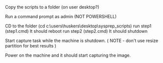 Copy the scripts to a folder (on user desktop?)

Run a command prompt as admin (NOT POWERSHELL)

CD to the folder (cd c:\users\huskers\desktop\sysprep_scripts)
run step1 (step1.cmd)
It should reboot
run step2 (step2.cmd)
It should shutdown

Start capture task while the machine is shutdown.
( NOTE - don't use resize partition for best results )

Power on the machine and it should start capturing the image.



